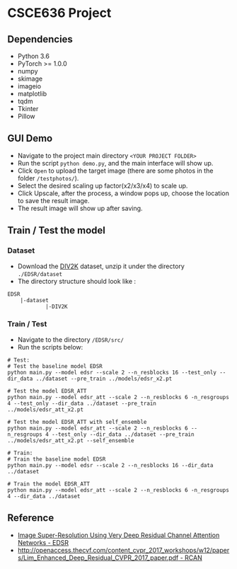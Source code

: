 # CSCE636 Project

## Dependencies 
* Python 3.6
* PyTorch >= 1.0.0
* numpy
* skimage
* imageio
* matplotlib
* tqdm
* Tkinter
* Pillow

## GUI Demo
* Navigate to the project main directory ```<YOUR PROJECT FOLDER>```
* Run the script ```python demo.py```, and the main interface will show up.
* Click ```Open``` to upload the target image (there are some photos in the folder ```/testphotos/```).
* Select the desired scaling up factor(x2/x3/x4) to scale up.
* Click Upscale, after the process, a window pops up, choose the location to save the result image.
* The result image will show up after saving.

## Train / Test the model
### Dataset 
* Download the [DIV2K](https://drive.google.com/file/d/113H4VkUjtI5Cv9ZiFy3blnOEFqrEf7hD/view?usp=sharing) dataset, unzip it under the directory ```./EDSR/dataset```
* The directory structure should look like :
```
EDSR
    |-dataset
            |-DIV2K
```
### Train / Test
* Navigate to the directory ```/EDSR/src/```
* Run the scripts below:
```
# Test:
# Test the baseline model EDSR
python main.py --model edsr --scale 2 --n_resblocks 16 --test_only --dir_data ../dataset --pre_train ../models/edsr_x2.pt

# Test the model EDSR_ATT
python main.py --model edsr_att --scale 2 --n_resblocks 6 -n_resgroups 4 --test_only --dir_data ../dataset --pre_train ../models/edsr_att_x2.pt

# Test the model EDSR_ATT with self_ensemble
python main.py --model edsr_att --scale 2 --n_resblocks 6 --n_resgroups 4 --test_only --dir_data ../dataset --pre_train ../models/edsr_att_x2.pt --self_ensemble

# Train:
# Train the baseline model EDSR
python main.py --model edsr --scale 2 --n_resblocks 16 --dir_data ../dataset

# Train the model EDSR_ATT
python main.py --model edsr_att --scale 2 --n_resblocks 6 -n_resgroups 4 --dir_data ../dataset
```


## Reference
* [Image Super-Resolution Using Very Deep
Residual Channel Attention Networks - EDSR](https://github.com/thstkdgus35/EDSR-PyTorch)
* [http://openaccess.thecvf.com/content_cvpr_2017_workshops/w12/papers/Lim_Enhanced_Deep_Residual_CVPR_2017_paper.pdf - RCAN](https://github.com/yulunzhang/RCAN)
